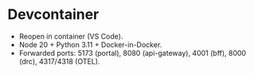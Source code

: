 # Devcontainer
- Reopen in container (VS Code).
- Node 20 + Python 3.11 + Docker-in-Docker.
- Forwarded ports: 5173 (portal), 8080 (api-gateway), 4001 (bff), 8000 (drc), 4317/4318 (OTEL).
